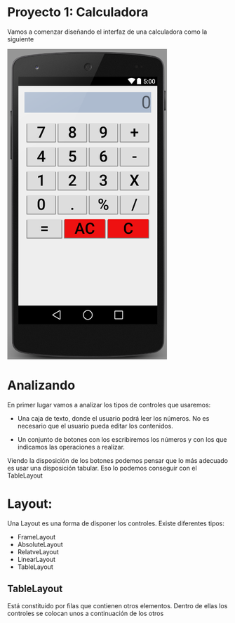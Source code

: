 # Proyecto 1: Calculadora

Vamos a comenzar diseñando el interfaz de una calculadora como la siguiente

![calc](./imagenes/AppCalculadora.png)

# Analizando

En primer lugar vamos a analizar los tipos de controles que usaremos:

* Una caja de texto, donde el usuario podrá leer los números. No es necesario que el usuario pueda editar los contenidos.

* Un conjunto de botones con los escribiremos los números y con los que indicamos las operaciones a realizar.

Viendo la disposición de los botones podemos pensar que lo más adecuado es usar una disposición tabular. Eso lo podemos conseguir con el TableLayout

# Layout:

Una Layout es una forma de disponer los controles. Existe diferentes tipos:

* FrameLayout
* AbsoluteLayout
* RelatveLayout
* LinearLayout
* TableLayout

## TableLayout
Está constituido por filas que contienen otros elementos. Dentro de ellas los controles se colocan unos a continuación de los otros